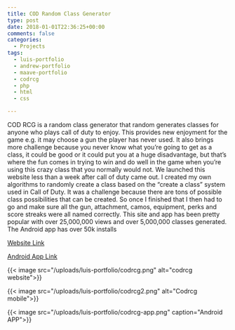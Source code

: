 ```yaml
---
title: COD Random Class Generator
type: post
date: 2018-01-01T22:36:25+00:00
comments: false
categories:
  - Projects
tags:
  - luis-portfolio
  - andrew-portfolio
  - maave-portfolio
  - codrcg
  - php
  - html
  - css

---
```


COD RCG is a random class generator that random generates classes for anyone who plays call of duty to enjoy. This provides new enjoyment for the game e.g. it may choose a gun the player has never used.  It also brings more challenge because you never know what you’re going to get as a class, it could be good or it could put you at a huge disadvantage, but that’s where the fun comes in trying to win and do well in the game when you’re using this crazy class that you normally would not. We launched this website less than a week after call of duty came out. I created my own algorithms to randomly create a class based on the “create a class” system used in Call of Duty. It was a challenge because there are tons of possible class possibilities that can be created. So once I finished that I then had to go and make sure all the gun, attachment, camos, equipment, perks and score streaks were all named correctly. This site and app has been pretty popular with over 25,000,000 views and over 5,000,000 classes generated. The Android app has over 50k installs

[Website Link](https://codrcg.com)

[Android App Link](https://play.google.com/store/apps/details?id=com.techreanimate.blackops3)

<!--more-->

{{< image src="/uploads/luis-portfolio/codrcg.png" alt="codrcg website">}}

{{< image src="/uploads/luis-portfolio/codrcg2.png" alt="Codrcg mobile">}}

{{< image src="/uploads/luis-portfolio/codrcg-app.png" caption="Android APP">}}

